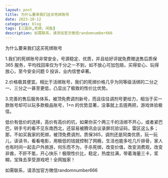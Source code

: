 ```yaml
---
layout: post
title: 为什么要来我们这买死绑账号
date: 2023-10-12
categories: blog
tags: [三国杀,死绑，闲鱼]
description: 如需联系，请添加官方微信randomnumber666
---
```


为什么要来我们这买死绑账号

1.我们的死绑账号非常安全，号源稳定、优质，并且给好评就免费赠送售后质保 365 服务，平均找回率仅为千分之一不到，如不放心可加包赔，买得安心、玩得放心，至今安全问题 0 投诉，业内信誉卓著。

2.价格极其便宜。相比于活绑账号，我们的死绑价格几乎为同等级活绑的二分之一、三分之一甚至更低，凸显出了极致的性价比优势。

3.完善的售后服务体系，被顶免费调剂新号，而且往往调剂号更给力，相当于买一款账号却可以玩多款极品账号，1+n 的优势显著，没事就上去搓两把，游戏体验极佳。

低价有低价的选择，高价有高价的坑，如果你买个两三千的活绑不开心，或者紧巴巴，转手亏的看不见东南西北，还容易被腾讯会议录屏坑验证码，雷区这么多；
那，不如买我家的死绑，被顶免费调剂，质保365，调剂还是同类优质，玩一玩儿，读读书，看看电影，用极低的钱就控制了网瘾，生活也能多吃几斤排骨，家人也有时间一起去户外旅游，何乐而不为，手杀死绑，改变价值，改变消费观，改变非酋，不肝不氪，开心快乐！极限性价比，稳定，热度拉满，带着海量三卡，浆糊，宝珠去享受游戏吧！全网独家！

如需联系，请添加官方微信randomnumber666


